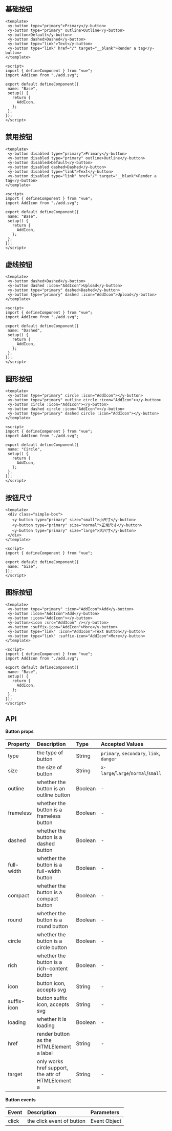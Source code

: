 
## 基础按钮

<code-wrapper>
<div class="code-source"><ButtonBase /></div>

 ```vue
<template>
  <y-button type="primary">Primary</y-button>
  <y-button type="primary" outline>Outline</y-button>
  <y-button>Default</y-button>
  <y-button dashed>Dashed</y-button>
  <y-button type="link">Text</y-button>
  <y-button type="link" href="/" target="__blank">Render a tag</y-button>
</template>

<script>
import { defineComponent } from "vue";
import AddIcon from "./add.svg";

export default defineComponent({
  name: "Base",
  setup() {
    return {
      AddIcon,
    };
  },
});
</script>

```

</code-wrapper>



## 禁用按钮

<code-wrapper>
<div class="code-source"><ButtonDisabled /></div>

 ```vue
<template>
  <y-button disabled type="primary">Primary</y-button>
  <y-button disabled type="primary" outline>Outline</y-button>
  <y-button disabled>Default</y-button>
  <y-button disabled dashed>Dashed</y-button>
  <y-button disabled type="link">Text</y-button>
  <y-button disabled type="link" href="/" target="__blank">Render a tag</y-button>
</template>

<script>
import { defineComponent } from "vue";
import AddIcon from "./add.svg";

export default defineComponent({
  name: "Base",
  setup() {
    return {
      AddIcon,
    };
  },
});
</script>

```

</code-wrapper>



## 虚线按钮

<code-wrapper>
<div class="code-source"><ButtonDashed /></div>

 ```vue
<template>
  <y-button dashed>Dashed</y-button>
  <y-button dashed :icon="AddIcon">Upload</y-button>
  <y-button type="primary" dashed>Dashed</y-button>
  <y-button type="primary" dashed :icon="AddIcon">Upload</y-button>
</template>

<script>
import { defineComponent } from "vue";
import AddIcon from "./add.svg";

export default defineComponent({
  name: "Dashed",
  setup() {
    return {
      AddIcon,
    };
  },
});
</script>

```

</code-wrapper>



## 圆形按钮

<code-wrapper>
<div class="code-source"><ButtonCircle /></div>

 ```vue
<template>
  <y-button type="primary" circle :icon="AddIcon"></y-button>
  <y-button type="primary" outline circle :icon="AddIcon"></y-button>
  <y-button circle :icon="AddIcon"></y-button>
  <y-button dashed circle :icon="AddIcon"></y-button>
  <y-button type="primary" dashed circle :icon="AddIcon"></y-button>
</template>

<script>
import { defineComponent } from "vue";
import AddIcon from "./add.svg";

export default defineComponent({
  name: "Circle",
  setup() {
    return {
      AddIcon,
    };
  },
});
</script>

```

</code-wrapper>



## 按钮尺寸

<code-wrapper>
<div class="code-source"><ButtonSize /></div>

 ```vue
<template>
  <div class="simple-box">
    <y-button type="primary" size="small">小尺寸</y-button>
    <y-button type="primary" size="normal">正常尺寸</y-button>
    <y-button type="primary" size="large">大尺寸</y-button>
  </div>
</template>

<script>
import { defineComponent } from "vue";

export default defineComponent({
  name: "Size",
});
</script>

```

</code-wrapper>



## 图标按钮

<code-wrapper>
<div class="code-source"><ButtonIcon /></div>

 ```vue
<template>
  <y-button type="primary" :icon="AddIcon">Add</y-button>
  <y-button :icon="AddIcon">Add</y-button>
  <y-button :icon="AddIcon"></y-button>
  <y-button><icon :src="AddIcon" /></y-button>
  <y-button :suffix-icon="AddIcon">More</y-button>
  <y-button type="link" :icon="AddIcon">Text Button</y-button>
  <y-button type="link" :suffix-icon="AddIcon">More</y-button>
</template>

<script>
import { defineComponent } from "vue";
import AddIcon from "./add.svg";

export default defineComponent({
  name: "Base",
  setup() {
    return {
      AddIcon,
    };
  },
});
</script>

```

</code-wrapper>



<style lang="scss">
.button-pages {

  .btn-wrap {
    display: inline-block;
    background: rgba(0, 0, 0, 0.5);
    padding: 14px 24px;
    border-radius: 4px;
  }
}
</style>


<script>
import ButtonBase from '../../src/components/button/demo/base.vue';
import ButtonDisabled from '../../src/components/button/demo/disabled.vue';
import ButtonDashed from '../../src/components/button/demo/dashed.vue';
import ButtonCircle from '../../src/components/button/demo/circle.vue';
import ButtonSize from '../../src/components/button/demo/size.vue';
import ButtonIcon from '../../src/components/button/demo/icon.vue';
export default {
	components: {
		ButtonBase,
		ButtonDisabled,
		ButtonDashed,
		ButtonCircle,
		ButtonSize,
		ButtonIcon
	}
}
</script>

## API

**Button props**

| Property    | Description                                        | Type    | Accepted Values                          | Default  |
| :---------- | :------------------------------------------------- | :------ | :--------------------------------------- | :------- |
| type        | the type of button                                 | String  | `primary`, `secondary`, `link`, `danger` | -        |
| size        | the size of button                                 | String  | `x-large`/`large`/`normal`/`small`       | `normal` |
| outline     | whether the button is an outline button            | Boolean | -                                        | `false`  |
| frameless   | whether the button is a frameless button           | Boolean | -                                        | `false`  |
| dashed      | whether the button is a dashed button              | Boolean | -                                        | `false`  |
| full-width  | whether the button is a full-width button          | Boolean | -                                        | `false`  |
| compact     | whether the button is a compact button             | Boolean | -                                        | `false`  |
| round       | whether the button is a round button               | Boolean | -                                        | `false`  |
| circle      | whether the button is a circle button              | Boolean | -                                        | `false`  |
| rich        | whether the button is a rich-content button        | Boolean | -                                        | `false`  |
| icon        | button icon, accepts svg                           | String  | -                                        | -        |
| suffix-icon | button suffix icon, accepts svg                    | String  | -                                        | -        |
| loading     | whether it is loading                              | Boolean | -                                        | `false`  |
| href        | render button as the HTMLElement a label           | String  | -                                        | -        |
| target      | only works href support, the attr of HTMLElement a | String  | -                                        | -        |

**Button events**

| Event | Description               | Parameters   |
| :---- | :------------------------ | :----------- |
| click | the click event of button | Event Object |
